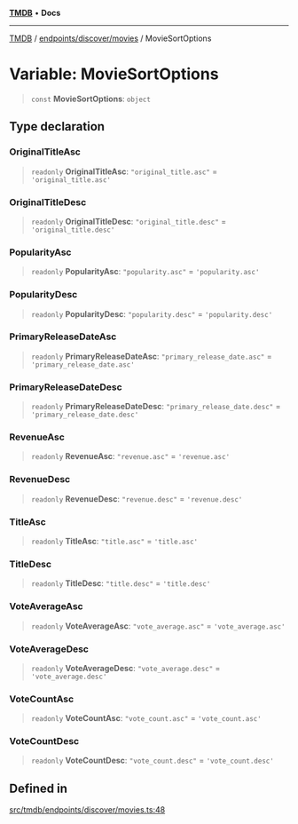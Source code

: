 [**TMDB**](../../../../README.md) • **Docs**

***

[TMDB](../../../../README.md) / [endpoints/discover/movies](../README.md) / MovieSortOptions

# Variable: MovieSortOptions

> `const` **MovieSortOptions**: `object`

## Type declaration

### OriginalTitleAsc

> `readonly` **OriginalTitleAsc**: `"original_title.asc"` = `'original_title.asc'`

### OriginalTitleDesc

> `readonly` **OriginalTitleDesc**: `"original_title.desc"` = `'original_title.desc'`

### PopularityAsc

> `readonly` **PopularityAsc**: `"popularity.asc"` = `'popularity.asc'`

### PopularityDesc

> `readonly` **PopularityDesc**: `"popularity.desc"` = `'popularity.desc'`

### PrimaryReleaseDateAsc

> `readonly` **PrimaryReleaseDateAsc**: `"primary_release_date.asc"` = `'primary_release_date.asc'`

### PrimaryReleaseDateDesc

> `readonly` **PrimaryReleaseDateDesc**: `"primary_release_date.desc"` = `'primary_release_date.desc'`

### RevenueAsc

> `readonly` **RevenueAsc**: `"revenue.asc"` = `'revenue.asc'`

### RevenueDesc

> `readonly` **RevenueDesc**: `"revenue.desc"` = `'revenue.desc'`

### TitleAsc

> `readonly` **TitleAsc**: `"title.asc"` = `'title.asc'`

### TitleDesc

> `readonly` **TitleDesc**: `"title.desc"` = `'title.desc'`

### VoteAverageAsc

> `readonly` **VoteAverageAsc**: `"vote_average.asc"` = `'vote_average.asc'`

### VoteAverageDesc

> `readonly` **VoteAverageDesc**: `"vote_average.desc"` = `'vote_average.desc'`

### VoteCountAsc

> `readonly` **VoteCountAsc**: `"vote_count.asc"` = `'vote_count.asc'`

### VoteCountDesc

> `readonly` **VoteCountDesc**: `"vote_count.desc"` = `'vote_count.desc'`

## Defined in

[src/tmdb/endpoints/discover/movies.ts:48](https://github.com/Norviah/media-hub/blob/d809718af017974e095f312fcfa8bfdf58d3e3e5/src/tmdb/endpoints/discover/movies.ts#L48)

